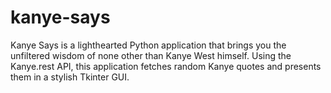 # kanye-says
Kanye Says is a lighthearted Python application that brings you the unfiltered wisdom of none other than Kanye West himself. Using the Kanye.rest API, this application fetches random Kanye quotes and presents them in a stylish Tkinter GUI.
